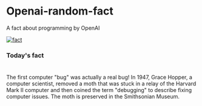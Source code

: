 
# Openai-random-fact
 A fact about programming by OpenAI

[![fact](https://github.com/MarioVidoni/openai-daily-fact/actions/workflows/main.yml/badge.svg)](https://github.com/MarioVidoni/openai-daily-fact/actions/workflows/main.yml)

### Today's fact
# 
The first computer "bug" was actually a real bug! In 1947, Grace Hopper, a computer scientist, removed a moth that was stuck in a relay of the Harvard Mark II computer and then coined the term "debugging" to describe fixing computer issues. The moth is preserved in the Smithsonian Museum.